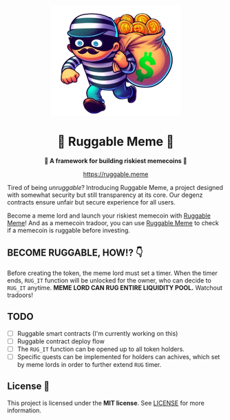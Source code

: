 <!-- prettier-ignore-start -->
<!-- markdownlint-disable -->

<!-- ************************************* -->
<!-- *        HEADER WITH LOGO           * -->
<!-- ************************************* -->
<p align="center">
  <img src="assets/logo/logo.png" height="256">
</p>

<h1 align="center">💸 Ruggable Meme 💸</h1>

<p align="center">
  <strong>🧨 A framework for building riskiest memecoins 🧨</strong>
</p>

<p align="center">
  <a href="https://ruggable.meme">https://ruggable.meme</a>
</p>

Tired of being _unruggable_? Introducing Ruggable Meme, a project designed with somewhat security but still transparency at its core. Our degenz contracts ensure unfair but secure experience for all users.

Become a meme lord and launch your riskiest memecoin with [Ruggable Meme](https://ruggable.meme)! And as a memecoin tradoor, you can use [Ruggable Meme](https://ruggable.meme) to check if a memecoin is ruggable before investing.

## BECOME RUGGABLE, HOW!? 👇

Before creating the token, the meme lord must set a timer. When the timer ends, `RUG_IT` function will be unlocked for the owner, who can decide to `RUG_IT` anytime. **MEME LORD CAN RUG ENTIRE LIQUIDITY POOL.** Watchout tradoors!

## TODO

-   [ ] Ruggable smart contracts (I'm currently working on this)
-   [ ] Ruggable contract deploy flow
-   [ ] The `RUG_IT` function can be opened up to all token holders.
-   [ ] Specific quests can be implemented for holders can achives, which set by meme lords in order to further extend `RUG` timer.

## License 📖

This project is licensed under the **MIT license**. See [LICENSE](LICENSE) for more information.
